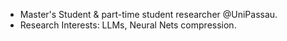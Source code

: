 - Master's Student & part-time student researcher @UniPassau.
- Research Interests: LLMs, Neural Nets compression.
<!---
eigenAyoub/eigenAyoub is a ✨ special ✨ repository because its `README.md` (this file) appears on your GitHub profile.
You can click the Preview link to take a look at your changes.
--->
